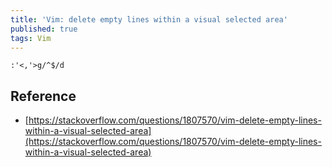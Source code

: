 ```yaml
---
title: 'Vim: delete empty lines within a visual selected area'
published: true
tags: Vim
---
```


```
:'<,'>g/^$/d
```

## Reference

- [https://stackoverflow.com/questions/1807570/vim-delete-empty-lines-within-a-visual-selected-area](https://stackoverflow.com/questions/1807570/vim-delete-empty-lines-within-a-visual-selected-area)
